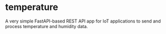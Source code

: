 # temperature
A very simple FastAPI-based REST API app for IoT applications to send and process temperature and humidity data.
